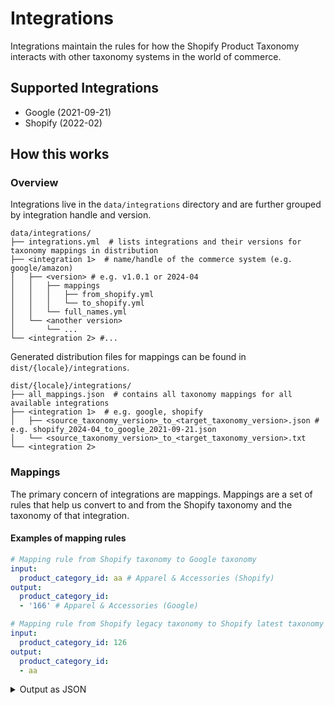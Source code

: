 # Integrations
Integrations maintain the rules for how the Shopify Product Taxonomy interacts with other taxonomy systems in the world of commerce.

## Supported Integrations
- Google (2021-09-21)
- Shopify (2022-02)

## How this works
### Overview

Integrations live in the `data/integrations` directory and are further grouped by integration handle and version.

```
data/integrations/
├── integrations.yml  # lists integrations and their versions for taxonomy mappings in distribution
├── <integration 1>  # name/handle of the commerce system (e.g. google/amazon)
│   ├── <version> # e.g. v1.0.1 or 2024-04
│   │   ├── mappings
│   │   │   ├── from_shopify.yml
│   │   │   └── to_shopify.yml
│   │   └── full_names.yml
│   └── <another version>
│       └── ...
└── <integration 2> #...
```

Generated distribution files for mappings can be found in `dist/{locale}/integrations`.

```
dist/{locale}/integrations/
├── all_mappings.json  # contains all taxonomy mappings for all available integrations
├── <integration 1>  # e.g. google, shopify
│   ├── <source_taxonomy_version>_to_<target_taxonomy_version>.json # e.g. shopify_2024-04_to_google_2021-09-21.json
│   └── <source_taxonomy_version>_to_<target_taxonomy_version>.txt
└── <integration 2>
```

### Mappings
The primary concern of integrations are mappings. Mappings are a set of rules that help us convert to and from the Shopify taxonomy and the taxonomy of that integration.

#### Examples of mapping rules

```yaml
# Mapping rule from Shopify taxonomy to Google taxonomy
input:
  product_category_id: aa # Apparel & Accessories (Shopify)
output:
  product_category_id:
  - '166' # Apparel & Accessories (Google)

# Mapping rule from Shopify legacy taxonomy to Shopify latest taxonomy
input:
  product_category_id: 126
output:
  product_category_id:
  - aa
```

<details>
<summary>Output as JSON</summary>
For example, `dist/en/integrations/all_mappings.json` contains their generated JSON output

```json
{
  "version": "0.18.0",
  "mappings": [
    {
      "input_taxonomy": "shopify/2024-04",
      "output_taxonomy": "google/2021-09-21",
      "rules": [
        //...
        {
          "input": {
            "category": {
              "id": "gid://shopify/TaxonomyCategory/aa",
              "full_name": "Apparel & Accessories"
            }
          },
          "output": {
            "category": [
              {
                "id": "166",
                "full_name": "Apparel & Accessories"
              }
            ]
          }
        },
        //...
      ]
    },
    {
      "input_taxonomy": "shopify/2022-02",
      "output_taxonomy": "shopify/2024-04",
      "rules": [
        //...
        {
          "input": {
            "category": {
              "id": "126",
              "full_name": "Apparel & Accessories"
            }
          },
          "output": {
            "category": [
              {
                "id": "gid://shopify/TaxonomyCategory/aa",
                "full_name": "Apparel & Accessories"
              }
            ]
          }
        },
        //...
      ]
    }
  ]
}
```
</details>

